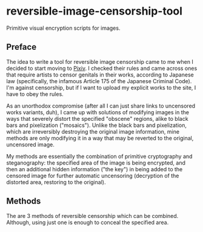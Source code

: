 # reversible-image-censorship-tool
Primitive visual encryption scripts for images.

## Preface
The idea to write a tool for reversible image censorship came to me when I decided to start moving to [Pixiv](https://www.pixiv.net/en/). I checked their rules and came across ones that require artists to censor genitals in their works, according to Japanese law (specifically, the infamous Article 175 of the Japanese Criminal Code). I'm against censorship, but if I want to upload my explicit works to the site, I have to obey the rules.

As an unorthodox compromise (after all I can just share links to uncensored works variants, duh), I came up with solutions of modifying images in the ways that severely distort the specified "obscene" regions, alike to black bars and pixelization ("mosaics"). Unlike the black bars and pixelization, which are irreversibly destroying the original image information, mine methods are only modifying it in a way that may be reverted to the original, uncensored image.

My methods are essentially the combination of primitive cryptography and steganography: the specified area of the image is being encrypted, and then an additional hidden information ("the key") in being added to the censored image for further automatic uncensoring (decryption of the distorted area, restoring to the original).

## Methods

The are 3 methods of reversible censorship which can be combined. Although, using just one is enough to conceal the specified area.
